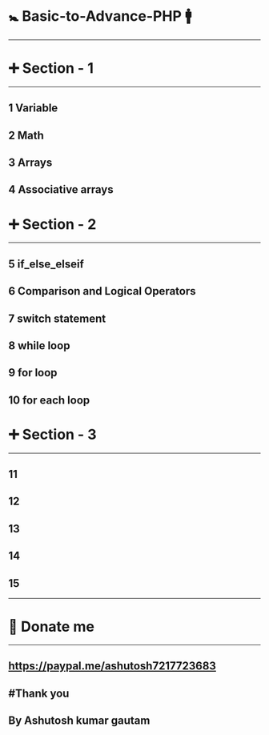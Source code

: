 # 🚼 Basic-to-Advance-PHP 🚹
-------------------------------
# ➕ Section - 1
------------------
1 Variable
----------
2 Math
--------
3 Arrays
---------
4 Associative arrays
-----------------------
# ➕ Section - 2
------------------
5 if_else_elseif
-----------------
6 Comparison and Logical Operators
------------------------------------
7 switch statement
-----------------
8 while loop
-----------------
9 for loop
-----------------
10 for each loop
-----------------
# ➕ Section - 3
-----------------
11
-----------------
12
-----------------
13
-----------------
14
-----------------
15
-----------------

----------------

# 🙏 Donate me 
------------------
https://paypal.me/ashutosh7217723683
--------------------------------------
#Thank you 
------------
By Ashutosh kumar gautam
---------------------------
